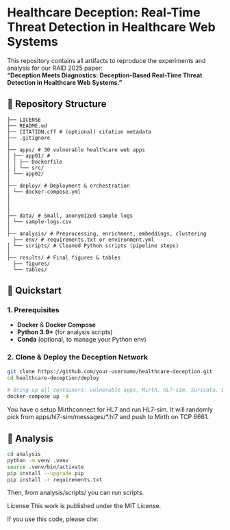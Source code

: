 # Healthcare Deception: Real-Time Threat Detection in Healthcare Web Systems

This repository contains all artifacts to reproduce the experiments and analysis for our RAID 2025 paper:  
**“Deception Meets Diagnostics: Deception-Based Real-Time Threat Detection in Healthcare Web Systems.”**

## 📁 Repository Structure
```
├── LICENSE
├── README.md
├── CITATION.cff # (optional) citation metadata
├── .gitignore
│
├── apps/ # 30 vulnerable healthcare web apps
│ ├── app01/ #
│ │ ├── Dockerfile
│ │ └── src/
│ └── app02/
│
├── deploy/ # Deployment & orchestration
│ └── docker-compose.yml
│
│
│
├── data/ # Small, anonymized sample logs
│ └── sample-logs.csv
│
├── analysis/ # Preprocessing, enrichment, embeddings, clustering
  ├── env/ # requirements.txt or environment.yml
│ └── scripts/ # Cleaned Python scripts (pipeline steps)
│
├── results/ # Final figures & tables
  ├── figures/
  └── tables/
```


  ## 🚀 Quickstart

  ### 1. Prerequisites

  - **Docker** & **Docker Compose**  
  - **Python 3.9+** (for analysis scripts)  
  - **Conda** (optional, to manage your Python env)  

  ### 2. Clone & Deploy the Deception Network

  ```bash
  git clone https://github.com/your-username/healthcare-deception.git
  cd healthcare-deception/deploy

  # Bring up all containers: vulnerable apps, Mirth, HL7-sim, Suricata, ELK
  docker-compose up -d
  ```
  You have o setup Mirthconnect for HL7 and run HL7-sim. It will randomly pick from apps/hl7-sim/messages/*.hl7 and push to Mirth on TCP 6661.

 ## 🔬 Analysis
 ```bash
 cd analysis
 python -m venv .venv
 source .venv/bin/activate
 pip install --upgrade pip
 pip install -r requirements.txt
 ```
 Then, from analysis/scripts/ you can run scripts.

License
This work is published under the MIT License.

If you use this code, please cite:
